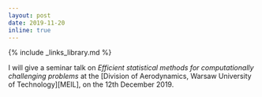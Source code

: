 ```yaml
---
layout: post
date: 2019-11-20
inline: true
---
```

{% include _links_library.md %}

I will give a seminar talk on _Efficient statistical methods for computationally challenging problems_ at the [Division of Aerodynamics, Warsaw University of Technology][MEIL], on the 12th December 2019.